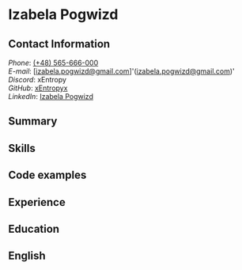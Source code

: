 # Izabela Pogwizd

## Contact Information  
 *Phone*: [(+48) 565-666-000](tel:565666000)  
 *E-mail*: [izabela.pogwizd@gmail.com]'(izabela.pogwizd@gmail.com)'  
 *Discord*: xEntropy  
 *GitHub*: [xEntropyx](https://github.com/xEntropyx)  
 *LinkedIn*: [Izabela Pogwizd](https://www.linkedin.com/in/izabela-pogwizd/)  

## Summary

## Skills

## Code examples

## Experience

## Education

## English
